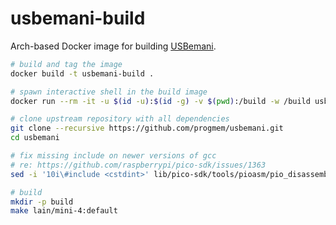# usbemani-build

Arch-based Docker image for building [USBemani](https://github.com/progmem/usbemani).

```sh
# build and tag the image
docker build -t usbemani-build .

# spawn interactive shell in the build image
docker run --rm -it -u $(id -u):$(id -g) -v $(pwd):/build -w /build usbemani-build

# clone upstream repository with all dependencies
git clone --recursive https://github.com/progmem/usbemani.git
cd usbemani

# fix missing include on newer versions of gcc
# re: https://github.com/raspberrypi/pico-sdk/issues/1363
sed -i '10i\#include <cstdint>' lib/pico-sdk/tools/pioasm/pio_disassembler.cpp

# build
mkdir -p build
make lain/mini-4:default
```